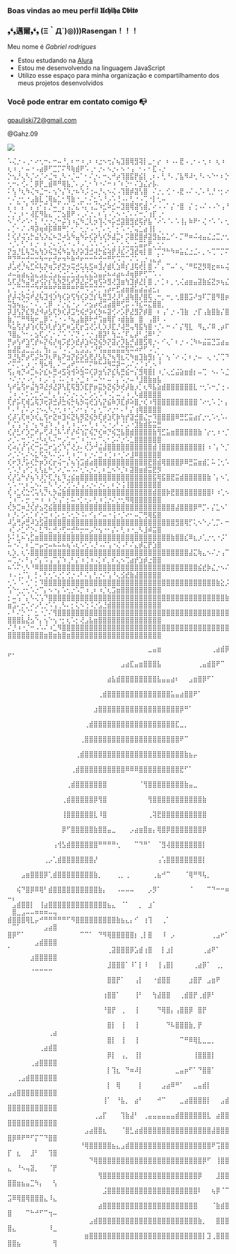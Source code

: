 ### Boas vindas ao meu perfil 𝖀𝖈𝖍𝖎𝖍𝖆 𝕺𝖇𝖎𝖙𝖔

### ❟❛❟邁爾❟❛❟ (Ξ｀Д´)◎)))Rasengan！！！

Meu nome é _Gabriel rodrigues_

- Estou estudando na [Alura](https://www.alura.com.br)
- Estou me desenvolvendo na linguagem JavaScript
- Utilizo esse espaço para minha organização e compartilhamento dos meus projetos desenvolvidos

### Você pode entrar em contato comigo 📭

gpauliski72@gmail.com

@Gahz.09

![](https://media1.tenor.com/m/0IxkBS467fAAAAAC/uchiha-madara-madara.gif)

⠡⢌⡐⠠⢀⠂⠔⢂⠒⠄⠒⠤⠘⡀⠆⠒⠰⢀⠆⠰⣐⠢⢒⡌⢦⣹⣿⢿⣻⢽⡇⣀⠂⡔⠀⠆⠠⠄⣟⠠⢀⠂⠄⢂⠰⠀⢆⠰⠀⢆⠰⢀⠂⠤⠐⠠⣴⡿⠋⣉⡉⠍⠻⢷⣾⠟⠡⢀⠂⡐⠄⠢⡐⠄⠢⠐⢠⠀⠂⠄⠂⣏⠠⡐
⡑⢢⡘⢄⠣⡈⠔⡈⠔⣈⠲⢀⠣⠐⡈⠤⠁⠂⠌⡐⠄⠒⢄⠚⡴⢹⣿⣯⡟⣮⡇⢀⠆⠄⢃⠘⠄⡈⣧⠻⠼⢂⠘⠄⠢⠑⠂⠆⡑⢂⠒⠄⢊⠄⡁⡿⡟⣀⣾⠿⠛⢿⣧⡈⠄⡠⢁⠂⠱⠐⠌⠒⠰⠈⠆⡑⠂⠌⣱⣌⡔⡧.
⠅⢣⠘⢆⠳⢌⠲⣈⠒⠄⢢⠑⡌⠱⡐⠦⠱⡨⢐⠤⡘⢄⠢⢌⠠⢹⣿⡾⣽⢣⣿⠀⠌⡐⡀⢊⠐⠠⣟⠠⠌⠠⡈⠄⢃⡘⠐⡂⠔⠂⠌⡐⢂⠐⣠⣷⣇⢈⢿⣦⣁⠂⢻⣷⠐⣀⠂⠌⣂⠡⠘⡠⠡⢘⠠⠄⢃⠐⠠⢉⠐⡇⢂⠤
⡌⢠⠉⡄⠃⡌⢡⠂⡍⡘⠤⠁⡌⢡⡐⣌⠡⡌⢡⣈⠱⣊⠵⣊⠤⣹⣿⢿⣽⢫⣾⡈⠔⠠⠠⠁⡌⠐⣿⠀⡌⢐⠠⠌⠠⠠⠑⢠⠘⡈⡐⢀⠆⠂⢼⣏⠻⣧⣄⠉⡉⣢⣿⠟⠠⢀⠌⡐⡀⠆⢡⠠⢁⠢⠐⡈⠄⠌⠒⡈⢰⡏⢀⠂
⠢⢁⠊⠔⠡⠂⡅⠘⡐⡐⢌⠒⡬⢱⠰⣌⠳⣈⢇⡲⢹⢌⠲⡥⣚⣽⣿⣻⣞⢯⡞⣧⠈⠔⠡⠈⠄⠡⢸⡄⠷⠟⠂⢌⠐⠡⠈⠄⢂⠄⡁⠂⠌⠠⠻⡽⢶⠾⡯⠿⠿⠛⡁⢂⠁⢂⡐⠠⠐⡈⠄⢂⠁⡂⠡⠐⡈⢤⣁⣴⢸⡇⢀
⡃⢎⡜⢬⢡⡓⣬⢣⡱⣌⠦⣙⠴⣣⠳⣤⠳⡥⢎⡵⢣⢎⡳⣼⣉⠆⡩⣿⣟⣿⡾⣽⣻⣦⣥⣁⠊⠄⡉⠛⠶⠬⢴⣤⣌⣐⣉⡐⢂⠐⡈⠄⢃⠁⠆⡐⠀⠆⡐⠄⢂⠡⠐⠠⠘⠠⢀⠡⠡⠐⡈⠄⢂⢁⢂⣑⣀⣂⣭⡥⠟⡀⢂⠂
⡝⣲⡘⣇⢧⣙⢦⢳⡱⢮⣙⢮⠳⣥⢳⡜⡵⣹⣚⢼⡓⣮⢵⡟⡸⣎⠔⣹⣞⢶⡇⣿⠈⡉⡙⠓⠳⠶⣥⣌⣐⣈⠄⡀⠢⢉⠉⡉⠍⠛⡙⠛⡒⢚⠒⡒⠳⠒⠖⡚⠖⠲⠓⠷⠚⠖⠒⠒⠓⢚⠒⠛⢋⠩⢉⠉⠌⠡⢀⡐⢠⣄⣡
⡼⣡⢞⡘⢦⣋⠮⢧⡝⢶⡩⡞⣝⡲⢭⣚⢥⢧⣫⠶⣹⡜⣾⢇⣱⠿⡎⣸⢯⢞⡇⣿⠠⠁⡄⠉⠤⠁⢄⠈⠛⠯⣝⡻⢿⣖⠶⠦⢬⠴⠤⣥⣴⣄⣢⣄⣡⣌⣐⣠⣌⣐⣁⣂⣡⣈⣌⣌⣢⣤⡬⠦⠴⣴⠦⠼⢶⡿⠟⢋⠉⠡⠠
⣣⢏⣜⠳⣬⢛⡴⢪⡕⡎⢧⡳⣝⣣⠞⡽⣜⡬⣋⢶⢫⠵⣻⢜⣹⣶⢳⣹⡾⣜⡇⣿⢀⠂⡁⠆⡀⢂⢌⣴⣶⣤⣽⣷⣮⣝⡲⢦⣌⡄⢂⠉⡉⠩⢉⠙⢋⠛⠛⢋⠛⠛⠛⠛⢋⠛⠩⢉⠍⡉⢡⡴⠖⣋⣴⣶⣾⣥⣴⣬⣴⣂⡄
⡞⡼⢬⡳⢭⠞⣜⢧⣹⢺⡱⢳⢎⡵⢫⢳⢎⡵⣙⡎⢧⣛⣹⢜⡸⢃⣼⢷⣿⡜⣿⢯⢀⠒⡀⠒⡀⢂⣿⣿⣩⠜⣲⠏⡉⣿⠻⣿⡶⢭⣳⢦⣌⡁⠂⠌⡀⢂⡿⠀⠌⡐⣌⠐⡠⠈⠔⣢⡴⢞⣩⣴⣿⠿⢋⡭⠠⠹⣎⠭⣍⣿⣿⡀
⡽⣸⢣⡝⣎⡻⣜⠺⡴⣣⢏⡳⢎⡼⣩⢓⢮⡚⡵⢎⡳⠦⣽⢊⠔⡡⡟⣜⣻⡝⡾⣿⠀⠆⢠⠁⡐⠠⢹⣷⠀⡐⡏⢠⣷⣿⣷⡌⣿⣷⡈⡉⠛⠻⢷⠖⣀⡿⠡⢈⠐⠠⠘⢦⣠⣷⡿⠗⡚⢩⣶⢿⡏⠰⣾⣷⣷⠀⣿⠀⢠⣿⠇⠠
⠳⣥⢫⡜⡼⢱⢎⢯⡱⢇⡞⣱⢋⠶⣡⢏⡖⣩⢜⡡⢇⡱⡸⣏⡘⢼⣛⢤⢻⣯⢳⣿⠐⡈⠄⠒⠠⠁⡌⢻⣇⠀⠻⣄⠌⠿⢀⡴⠏⠹⣿⣄⠑⠂⠄⣢⢏⡠⢁⠂⠌⠡⠈⠌⡙⠠⠐⡐⢠⣿⡽⠃⢳⣐⡈⠏⣄⡼⠃⣨⠿⠃⠌
⡛⡴⢣⠞⣱⢋⡞⠦⡝⢮⡜⢶⡩⣞⡱⣞⡼⣱⠮⣝⢮⡳⡝⣽⡔⡹⣧⡚⣼⣿⣫⢿⡐⠄⠊⢄⠁⠆⡐⠠⢈⠳⠦⣬⣭⣙⣩⣴⣤⣥⣼⣟⣠⣉⣐⣠⡀⢳⡄⣈⠘⠠⢁⠊⣄⣡⣡⡈⠜⢫⣤⣬⣤⣬⣭⢯⠭⠴⠞⠋⠠⢁⠂
⠽⣘⢧⡛⡴⢋⡬⣓⡹⢆⠟⣦⠝⣲⡝⡮⡵⣣⢟⡜⣣⢧⡙⢦⢻⣆⢍⠳⣶⣹⣷⣻⡆⢡⠁⢢⠈⠔⠠⡁⠆⡐⠤⠀⢄⠐⡈⢉⠙⠊⠍⡉⠄⡰⢀⠂⢻⠦⢻⡀⠌⠒⣠⠞⡉⢉⠉⠍⠛⠓⢚⠻⠭⡽⠒⡠⠌⡐⢈⠰⢁⠢⠘
⢫⡄⢶⡙⠴⣉⠦⡕⣎⠦⣛⠴⣫⢵⢺⠵⣳⠭⢎⡽⣲⢣⡝⣎⢧⣛⣮⠒⡌⣻⢿⣿⡇⠰⡈⢄⣊⣬⣵⣶⣾⡆⠤⢉⠀⠢⠄⠡⣈⠐⠌⡐⡐⠠⢂⠁⠆⡠⠁⡅⠨⠄⡁⠆⡐⣈⠰⠈⠤⠑⠂⠤⠁⡄⠡⡐⠤⠘⣸⣿⣷⣶⣧
⢣⠞⣥⢫⠖⣬⢳⠽⣜⡺⣜⡽⢣⣏⢯⣻⡱⣏⡟⡶⣭⡳⣝⢮⡳⢞⡼⣷⡰⡁⢆⠻⣧⣵⣾⣿⣿⣿⣿⣿⣿⣇⠐⢂⠡⠒⡈⢐⠠⢈⠰⢀⠂⠅⢂⡉⠔⣀⠃⡄⢃⡐⠌⡐⠄⢄⠂⡡⢂⠡⠘⠠⡁⠤⢁⠰⢀⠣⣾⣿⣿⣿⣿
⢏⡞⡥⢏⢾⣡⢯⡹⢖⡽⣚⡼⣓⢮⡓⢧⡳⢭⢞⣱⢣⡝⣮⠷⡹⣏⡾⠵⣿⡐⢎⠰⢻⣿⣿⣿⣿⣿⣿⣿⣿⣿⠈⠔⢂⠡⢈⠂⡄⠃⠄⠃⡌⠌⡠⢐⠢⢄⠣⡐⢂⠰⠐⡈⠔⠂⡌⠐⡄⢂⠉⠔⡐⠂⠄⠃⡌⢰⢿⣿⣿⣿⣿
⢎⡼⢡⢏⠶⡱⢎⣄⢫⠖⣝⠶⣹⠮⣝⢧⡻⣝⢮⡳⢏⡾⣱⢏⡷⢳⡞⣽⣚⣿⣌⡒⠹⣿⣿⣿⣿⠿⣛⣋⣭⣴⡎⡐⢂⠡⢂⠡⠄⠃⡌⢡⠐⡌⠐⡄⠲⣨⠱⢀⠃⡄⢃⠰⢈⠡⠄⢃⠰⠈⢌⠐⡠⠃⠌⡡⠐⣹⣷⣾⣯⣭⣛
⢎⡜⣃⠎⡱⣉⠞⡤⢋⠼⣈⠧⠡⠏⡜⠮⢱⡍⢮⡙⢎⠶⡙⢮⣙⣧⣿⣾⣿⣿⣿⣿⣷⢻⣋⣥⣶⣿⣿⣿⣿⣿⣷⠈⡔⢂⠰⠐⡈⠔⡈⠄⢒⢈⠡⣐⠣⢆⠣⠌⠒⡠⢁⠒⡈⠰⢈⡐⢂⠉⢄⠂⡡⠌⡐⠡⣁⣿⣿⣿⣿⣿⣿
⢎⠴⡌⡜⢡⢎⠒⡥⣉⠖⣡⢊⠱⡉⢜⡰⠄⢎⡱⠚⣬⣼⣿⣿⣿⣿⣿⣿⣿⣿⣿⣿⣾⢸⣿⣿⣿⣿⣿⣿⣿⣿⣿⡇⠰⠈⡄⠑⡈⠔⡈⠌⢂⠌⠢⣅⠫⣌⠣⠌⡡⠄⢃⠰⢈⠁⠆⡐⠌⣈⠰⢈⠰⠐⡈⠔⣸⠿⣿⣿⣿⣿⣿
⢎⠖⡹⡘⡥⢎⡓⡶⡱⢎⡖⢬⠒⡌⢦⢱⣩⣾⣴⣿⣿⣿⣿⣿⣿⣿⣿⣿⣿⣿⣿⣟⣿⣾⢿⣿⣿⣿⡿⠿⣛⣭⣶⣾⡁⠥⢈⢂⠡⢂⠡⡘⢠⠊⡁⢆⢣⣆⠓⡈⠔⡈⠤⠡⠌⢂⠡⡐⠌⡀⠆⣁⠢⠑⡈⠆⣽⣿⣶⣾⣭⣟⡻
⢎⡜⣡⠓⡜⢦⠱⡸⡑⢏⡘⣆⠹⣐⣮⣶⣿⣿⣿⣿⣿⣿⣿⣿⣿⣿⣿⣿⣿⣿⣿⣿⣯⢿⣯⣿⣟⣭⣾⣿⣿⣿⣿⣿⣷⠈⡄⠢⢁⢂⠡⠐⢂⠆⣁⠢⠌⣁⠣⠘⡠⢁⢊⠡⡘⢠⠡⡐⠌⡐⠌⡀⠆⡑⢨⢸⣿⣿⣿⣿⣿⣿⣿
⢎⠰⣁⢎⣑⢊⢥⢣⡙⢆⡳⣬⣷⣿⣿⣿⣿⣿⣿⣿⣿⣿⣿⣿⣿⣿⣿⣿⣿⣿⣿⣿⣾⣿⣿⡷⣟⣿⣿⣿⣿⣿⣿⣿⣿⠇⠰⢁⠢⢈⠰⠉⠄⡒⢀⠒⠰⠀⠆⡑⢠⠁⡂⠥⠐⡁⢂⠄⢃⠰⢈⡐⠌⡐⢂⠻⢿⣿⣿⣿⣿⣿⣿
⢎⡳⣉⠶⣘⢎⡞⣢⢝⣮⣿⣿⣿⣿⣿⣿⣿⣿⣿⣿⣿⣿⣿⣿⣿⣿⣿⣿⣿⣿⣿⣿⣿⣿⣿⣿⣿⣼⣿⣿⣿⡿⠛⡉⠄⡌⣁⠢⠁⠆⡘⠄⡡⢂⡁⠎⡐⣉⠰⢈⠄⣂⠡⢂⡑⠨⠄⠊⡄⠊⠤⠐⢨⠐⡈⠔⠂⠤⡉⢛⢿⣯⣿
⠼⣡⢛⡴⣛⠼⣱⣫⣾⣿⣿⣿⣿⣿⣿⣿⣿⣿⣿⣿⣿⣿⣿⣿⣿⣿⣿⣿⣿⣿⣿⣿⣿⣿⣿⣿⣿⣻⣿⢿⡋⢅⠢⠑⡠⢁⡉⠄⠒⠰⡁⠔⣁⠊⡑⠄⣃⠙⣂⠚⡐⢋⠒⡚⠓⡒⠒⡠⠑⢢⠐⠂⡌⠄⢃⠰⠐⣀⠣⣸⠾⣭⣿
⡣⠅⣃⠦⢡⣋⣶⣿⣿⣿⣿⣿⣿⣿⣿⣿⣿⣿⣿⣿⣿⣿⣿⣿⣿⣿⣿⣿⣿⣿⣿⣿⣿⣿⣿⣿⣷⣿⣿⣎⠿⣆⡰⢁⡐⢂⠐⡨⠁⠥⠐⠌⡀⠆⣁⠒⡤⢒⠤⠦⠥⠦⢦⠡⢆⠡⢂⠡⡘⠠⠌⢡⠐⢌⠠⠃⠌⣄⡾⣍⡟⣱⣿
⢆⡱⡀⢆⠡⣿⣿⣿⣿⣿⣿⣿⣿⣿⣿⣿⣿⣿⣿⣿⣿⣿⣿⣿⣿⣿⣿⣿⣿⣿⣿⣿⣿⣿⣿⣿⣿⣿⣿⣿⣼⣍⢷⣄⠢⠌⡐⢠⠉⠤⢉⡐⠄⠃⡄⠊⡄⠩⢠⠉⡌⠱⢀⠃⡌⠰⢈⠰⠠⡁⠎⡀⠎⢄⠢⢉⣴⡞⣱⡾⣐⣿⣿
⠦⠡⠍⢂⠣⠘⠿⣿⣿⣿⣿⣿⣿⣿⣿⣿⣿⣿⣿⣿⣿⣿⣿⣿⣿⣿⣿⣿⣿⣿⣿⣿⣿⣿⣿⣿⣿⣿⣿⣿⣿⣿⣮⣞⡷⣌⡐⠢⠌⠰⠠⢐⡈⢡⠀⡃⠄⢃⢂⠡⡐⡁⢊⡐⠠⠃⠌⡄⢃⡐⠌⢡⠘⢄⣪⣞⣷⣼⣿⣿⣿⣿⣿
⢂⠡⠈⠄⢂⠁⡂⠹⣿⣿⣿⣿⣿⣿⣿⣿⣿⣿⣿⣿⣿⣿⣿⣿⣿⣿⣿⣿⣿⣿⣿⣿⣿⣿⣿⣿⣿⣿⣿⣿⣿⣿⣿⣿⣿⣿⣷⣕⡨⢡⠑⢂⡐⢂⠡⡐⠉⡄⠢⠐⡄⠡⢂⡐⠡⡉⠰⢀⠆⠰⡈⢆⣩⣶⣿⣿⣿⣿⣿⣿⣿⣿⣿
⡂⠤⢡⠈⡄⠣⢌⢡⠙⣿⣿⣿⣿⣿⣿⣿⣿⣿⣿⣿⣿⣿⣿⣿⣿⣿⣿⣿⣿⣿⣿⣿⣿⣿⣿⣿⣿⣿⣿⣿⣿⣿⣿⣿⣿⣿⣿⣿⣷⣶⣩⠄⡒⡈⠔⡠⢃⡐⠡⢡⢀⠣⠄⡂⢅⠢⢑⠨⡐⣡⣘⣾⣿⣿⣿⣿⣿⣿⣿⣿⣿⣿⣿
⠄⠃⠌⡑⢈⠁⣂⠐⡈⠌⢻⣿⣿⣿⣿⣿⣿⣿⣿⣿⣿⣿⣿⣿⣿⣿⣿⣿⣿⣿⣿⣿⣿⣿⣿⣿⣿⣿⣿⣿⣿⣿⣿⣿⣿⣿⣿⣿⣿⣿⣿⣿⣧⣜⣢⠑⡄⢢⠑⢢⠐⡂⢆⠡⡂⢜⣠⣧⣶⣿⣿⣿⣿⣿⣿⣿⣿⣿⣿⣿⣿⣿⣿
⠌⡘⠰⠐⡈⠒⠠⠡⠌⠰⣁⠻⣿⣿⣿⣿⣿⣿⣿⣿⣿⣿⣿⣿⣿⣿⣿⣿⣿⣿⣿⣿⣿⣿⣿⣿⣿⣿⣿⣿⣿⣿⣿⣿⣿⣿⣿⣿⣿⣿⣿⣿⣿⣿⣿⣿⣿⣶⣿⣶⣷⣿⣶⣿⣿⣿⣿⣿⣿⣿⣿⣿⣿⣿⣿⣿⣿⣿⣿⣿⣿⣿⣿

⠀⠀⠀⠀⠀⠀⠀⠀⠀⠀⠀⠀⠀⠀⠀⠀⠀⠀⠀⠀⠀⠀⠀⠀⠀⠀⠀⠀⠀⠀⠀⣀⣤⣶⠀⠀⠀⠀⠀⠀⠀⠀⠀⠀⠀⢀⣴⣾⡿⠋⠁⠀⠀⠀⠀⠀⠀⠀⠀⠀
⠀⠀⠀⠀⠀⠀⠀⠀⠀⠀⠀⠀⠀⠀⠀⠀⠀⠀⠀⠀⠀⠀⠀⠀⠀⣠⣴⣏⣤⣶⣿⣿⣿⣧⠀⠀⠀⠀⠀⠀⠀⠀⢀⣤⣾⣿⠟⠉⠀⠀⠀⠀⠀⠀⠀⠀⠀⠀⠀⠀
⠀⠀⠀⠀⠀⠀⠀⠀⠀⠀⠀⠀⠀⠀⠀⠀⠀⠀⠀⠀⠀⠀⣴⣧⣾⣿⣿⣿⣿⣿⣿⣿⣿⣧⣤⣤⣴⠆⠀⠀⣠⣶⣿⡿⠋⠁⠀⠀⠀⠀⠀⠀⠀⠀⠀⠀⠀⠀⠀⠀
⠀⠀⠀⠀⠀⠀⠀⠀⠀⠀⠀⠀⠀⠀⠀⠀⠀⠀⠀⠀⢀⣾⣿⣿⣿⣿⣿⣿⣿⣿⣿⣿⣿⣿⣿⣿⣥⣤⣴⣿⣿⠟⠁⠀⠀⠀⠀⠀⠀⠀⠀⠀⠀⠀⠀⠀⠀⠀⠀⠀
⠀⠀⠀⠀⠀⠀⠀⠀⠀⠀⠀⠀⠀⠀⠀⠀⠀⠀⠀⣰⣿⣿⣿⣿⣿⣿⣿⣿⣿⣿⣿⣿⣿⣿⣿⣿⣿⣿⡿⠛⠁⠀⠀⠀⠀⠀⠀⠀⠀⠀⠀⠀⠀⠀⠀⠀⠀⠀⠀⠀
⠀⠀⠀⠀⠀⠀⠀⠀⠀⠀⠀⠀⠀⠀⠀⠀⠀⢀⣾⣿⣿⣿⣿⣿⣿⣿⣿⣿⣿⣿⣿⣿⣿⣿⣿⣿⣿⣏⣀⡀⠀⠀⠀⠀⠀⠀⠀⠀⠀⠀⠀⠀⠀⠀⠀⠀⠀⠀⠀⠀
⠀⠀⠀⠀⠀⠀⠀⠀⠀⠀⠀⠀⠀⠀⠀⠀⢀⣿⣿⣿⣿⣿⣿⣿⣿⣿⣿⣿⣿⣿⣿⣿⣿⣿⣿⣿⣿⣿⠟⠉⠀⠀⠀⠀⠀⠀⠀⠀⠀⠀⠀⠀⠀⠀⠀⠀⠀⠀⠀⠀
⠀⠀⠀⠀⠀⠀⠀⠀⠀⠀⠀⠀⠀⠀⠀⢀⣾⣿⣿⣿⣿⣿⣿⣿⣿⣿⣿⣿⣿⣿⣿⣿⣿⣿⣿⣿⣿⣿⣿⣷⣦⡤⠀⠀⠀⠀⠀⠀⠀⠀⠀⠀⠀⠀⠀⠀⠀⠀⠀⠀
⠀⠀⠀⠀⠀⠀⠀⠀⠀⠀⠀⠀⠀⠀⢀⣾⣿⣿⣿⣿⣿⣿⣿⣿⣿⣿⠿⠿⠿⣿⣿⣿⣿⣿⣿⣿⣿⣿⣟⠋⠁⠀⠀⠀⠀⠀⠀⠀⠀⠀⠀⠀⠀⠀⠀⠀⠀⠀⠀⠀
⠀⠀⠀⠀⠀⠀⠀⠀⠀⠀⠀⠀⠀⢀⣾⣿⣿⣿⣿⣿⣿⣿⠀⠀⠀⠀⠀⠀⠀⠈⢻⣿⣿⣿⣿⣿⣿⣿⣿⣷⣤⣀⠀⠀⠀⠀⠀⠀⠀⠀⠀⠀⠀⠀⠀⠀⠀⠀⠀⠀
⠀⠀⠀⠀⠀⠀⠀⠀⠀⠀⠀⠀⢀⣾⣿⣿⣿⣿⣿⡿⢻⣿⠀⠀⠀⠀⠀⠀⠀⠀⠀⢻⣿⣿⣿⣿⣿⣿⣿⣿⣿⣿⣿⣷⠀⠀⠀⠀⠀⠀⠀⠀⠀⠀⠀⠀⠀⠀⠀⠀
⠀⠀⠀⠀⠀⠀⠀⠀⠀⠀⠀⠀⢸⣿⣿⣿⣿⣿⣿⣇⠸⣿⠀⠀⠀⠀⠀⠀⠀⠀⠀⢀⢽⣟⣿⣿⣿⣿⣿⣿⣿⣿⣿⣿⠀⠀⠀⠀⠀⠀⠀⠀⠀⠀⠀⠀⠀⠀⠀⠀
⠀⠀⠀⠀⠀⠀⠀⠀⠀⠀⠀⠀⡿⠋⣿⣿⣿⣿⣿⣷⣿⣿⣤⣀⠀⠀⠀⡠⣴⣶⣿⣶⡄⢿⣿⡿⣿⣿⣿⣿⣿⣿⣿⡿⠀⠀⠀⠀⠀⠀⠀⠀⠀⠀⠀⠀⠀⠀⠀⠀
⠀⠀⠀⠀⠀⠀⠀⠀⠀⠀⢠⢺⣣⣾⣿⣿⣿⣿⣿⣿⠛⠛⠛⠛⢂⠀⠀⠀⠉⠙⠛⠁⠀⠈⣻⢼⣿⣿⣿⣿⣿⣿⣿⡇⠀⠀⠀⠀⠀⠀⠀⠀⠀⠀⠀⠀⠀⠀⠀⠀
⠀⠀⠀⠀⠀⠀⠀⠀⢀⡠⢁⣾⣿⣿⣿⣿⣿⣿⣿⡜⠀⠀⠀⠀⠀⠀⠀⠀⠀⠀⠀⠀⠀⢠⢡⣿⣿⣿⣿⣿⣿⣿⣿⡇⠀⠀⠀⠀⠀⠀⠀⠀⠀⠀⠀⠀⠀⠀⠀⠀
⠀⠀⠀⣠⣶⣿⣿⣿⡿⢁⣾⣿⣿⣿⣿⣿⣿⣿⣿⣷⡀⠀⠀⠀⢀⡀⢀⠀⠀⠀⠀⠀⢀⣦⠚⠉⠀⠀⠀⠈⢿⠛⠻⢧⡀⠀⠀⠀⠀⠀⠀⠀⠀⠀⠀⠀⠀⠀⠀⠀
⠀⠀⢮⠙⣿⡿⠿⢿⠃⣾⣿⣿⣿⣿⣿⣿⣿⣿⣿⣿⣷⡄⠀⠀⠠⠤⠤⠤⠀⠀⠀⡠⡻⠁⠀⠀⠀⠀⠀⠀⠈⠀⠀⠀⠉⠙⠒⠒⠶⠤⡄⠀⠀⠀⠀⠀⠀⠀⠀⠀
⠀⣠⣾⣿⣿⡇⠀⢸⣴⣿⣿⣿⣿⣿⣿⣿⣿⣿⣿⣿⣿⣿⣦⣄⠀⠈⠁⠀⠀⡀⠀⣰⠁⠀⠀⠀⠀⠀⠀⠀⠀⠀⠀⠀⠀⠀⠀⠀⠀⠀⣿⣀⣠⠤⠤⠶⠶⠶⠤⢤
⣾⣿⣿⣿⢿⣇⡤⠚⠛⠛⠛⠛⠛⠋⠻⣿⣿⣿⣿⣿⣿⣿⣿⣿⣷⣦⣄⡄⠊⠀⢰⢹⠀⠀⢀⠁⠀⠀⠀⠀⠀⠀⠀⠀⠀⠀⠀⠀⠀⠀⠉⠁⠀⠀⠀⠀⠀⣠⣴⣿
⣿⡿⠋⠁⠀⠀⠀⠀⠀⠀⠀⠀⠀⠀⠀⠀⠉⠉⠁⠀⠙⠻⢿⣿⣿⣿⣿⣿⡆⢀⡇⣿⠀⠀⠸⠀⡠⠀⠀⠀⠀⠀⠀⠀⠀⢀⣠⠖⠁⠀⠀⠀⠀⠀⠀⣠⣾⣿⣿⣿
⠁⠀⠀⠀⠀⠀⠀⠀⠀⠀⠀⠀⠀⠀⠀⠀⠀⠀⠀⠀⠀⠀⢀⣽⣿⣿⣿⡿⣡⣾⢰⣿⠀⠀⡇⣰⡇⠀⠀⠀⠀⠀⠀⢀⣴⠟⠁⠀⠀⠀⠀⠀⠀⠀⣰⣿⣿⣿⣿⣿
⠀⠀⠀⠀⠀⠀⠀⠀⠀⠀⠀⠀⠀⠀⠀⠀⠀⠀⠀⠀⠀⠀⣸⣿⣿⣿⠁⠸⠁⡇⠸⠀⠀⢸⢠⣿⡇⠀⠀⠀⠀⢀⣴⡿⠁⠀⢀⡀⠀⠀⠀⠀⠀⠀⠈⠉⠉⠉⠉⠀
⠀⠀⠀⠀⠀⠀⠀⠀⠀⠀⠀⠀⠀⠀⠀⠀⠀⠀⠀⠀⠀⠀⣿⣿⡟⠁⠀⠀⢠⡇⠀⠀⠐⣾⣿⣿⠀⠀⠀⠀⣰⣿⡟⠀⣠⣶⠟⠀⠀⠀⠀⠀⠀⠀⠀⠀⠀⠀⠀⠀
⠀⠀⠀⠀⠀⠀⠀⠀⠀⠀⠀⠀⠀⠀⠀⠀⠀⠀⠀⠀⠀⢰⣿⣿⠁⠀⠀⠀⢸⠃⠀⠀⢳⣼⣿⣿⠀⠀⢀⣾⣿⡟⢀⣾⡿⠃⠀⠀⠀⠀⠀⠀⠀⠀⠀⠀⠀⠀⠀⠀
⠀⠀⠀⠀⠀⠀⠀⠀⠀⠀⠀⠀⠀⠀⠀⠀⠀⠀⠀⠀⠀⠘⣿⡟⠀⢀⠀⠀⢸⠀⠀⠀⠀⠙⢿⣿⡄⢠⣿⣿⡿⠀⣿⡟⠀⠀⠀⠀⠀⠀⠀⠀⠀⠀⠀⠀⠀⠀⠀⠀
⠀⠀⠀⠀⠀⠀⠀⠀⠀⠀⠀⠀⠀⠀⠀⠀⠀⠀⠀⠀⠀⠀⣿⡇⠀⢸⠀⠀⢸⠀⠀⠀⠀⠀⠀⠙⠧⣿⣿⣿⣷⡀⡟⠀⠀⠀⠀⠀⠀⠀⠀⠀⠀⠀⠀⠀⠀⠀⢀⣴
⠀⠀⠀⠀⠀⠀⠀⠀⠀⠀⠀⠀⠀⠀⠀⠀⠀⠀⠀⠀⠀⠀⣿⡇⠀⢸⠀⠀⢸⠀⠀⠀⠀⠀⠀⠀⠀⠀⠉⠛⠿⢿⣇⣀⣀⡀⠀⠀⠀⠀⠀⠀⠀⠀⠀⠀⢀⣴⣾⣿
⠀⠀⠀⠀⠀⠀⠀⠀⠀⠀⠀⠀⠀⠀⠀⠀⠀⠀⠀⠀⠀⠀⡿⡇⠀⢠⡀⠀⢸⡇⠀⠀⠀⠀⠀⠀⠀⠀⠀⠀⠀⢸⣿⣿⣿⡇⠀⠀⠀⠀⠀⠀⠀⠀⢀⣴⣿⣿⣿⣿
⠀⠀⠀⠀⠀⠀⠀⠀⠀⠀⠀⠀⠀⠀⠀⠀⠀⠀⠀⠀⠀⠀⡇⢹⣆⠀⠙⠶⠼⡇⠀⠀⠀⠀⠀⠀⠀⣀⣤⡶⠋⠁⠙⣿⣿⠁⠀⠀⠀⠀⠀⢀⣠⣾⣿⣿⣿⣿⣿⣿
⠀⠀⠀⠀⠀⠀⠀⠀⠀⠀⠀⠀⠀⠀⠀⠀⠀⠀⠀⠀⠀⠀⡇⠀⢿⠀⠀⠀⠀⡇⠀⠀⠀⠀⣠⣴⠿⠛⠁⠀⠀⣀⣤⣾⡇⠀⠀⠀⠀⣠⣴⣿⣿⣿⣿⣿⣿⣿⣿⣿
⠀⠀⠀⠀⠀⠀⠀⠀⠀⠀⠀⠀⠀⠀⠀⠀⠀⠀⠀⠀⠀⢸⠁⠀⠘⣧⡀⠀⣴⠃⠀⠀⠀⠚⠉⠀⠀⠀⣀⣴⣿⣿⣿⣿⡇⠀⠀⣠⣾⣿⣿⣿⣿⣿⣿⣿⣿⣿⣿⣿
⠀⠀⠀⠀⠀⠀⠀⠀⠀⠀⠀⠀⠀⠀⠀⠀⠀⠀⠀⢀⣠⡏⠀⠀⠀⢹⣷⣼⠃⠀⢀⣤⣤⣤⣤⣤⣤⣾⣿⣿⣿⣿⣿⣿⣇⠀⣴⣿⣿⣿⣿⣿⣿⣿⣿⣿⣿⣿⣿⣿
⠀⠀⠀⠀⠀⠀⠀⠀⠀⠀⠀⠀⠀⠀⠀⠀⠀⣠⣴⣿⣿⣆⠀⠀⠀⠈⣿⣃⣴⣾⣿⣿⣿⣿⣿⣿⣿⣿⣿⣿⣿⣿⣿⣿⣿⣼⣿⣿⣿⣿⡿⠿⠟⠛⠋⡍⠉⠙⣿⣿
⠀⠀⠀⠀⠀⠀⠀⠀⠀⠀⠀⠀⠀⠀⠀⠀⠘⢿⣿⣿⣿⣿⣿⣦⣄⣠⣾⣿⣿⣿⣿⣿⣿⣿⣿⣿⣿⣿⣿⣿⣿⣿⣿⣿⣿⠟⢩⣿⣿⡏⠀⣆⠀⠀⣸⠃⠀⠀⢹⣿
⠀⠀⠀⠀⠀⠀⠀⠀⠀⠀⠀⠀⠀⠀⠀⠀⠀⠀⠙⢿⣿⣿⣿⣿⣿⣿⣿⣿⣿⣿⣿⣿⣿⣿⣿⣿⣿⣿⣿⣿⣿⣿⣿⡿⠋⠀⢸⣿⣿⣄⠀⠘⠢⢤⣽⡀⠀⠀⠈⡟
⠀⠀⠀⠀⠀⠀⠀⠀⠀⠀⠀⠀⠀⠀⠀⠀⠀⠀⠀⠀⢻⣿⣿⣿⣿⣿⣿⣿⣿⣿⣿⣿⣿⣿⣿⣿⣿⣿⣿⣿⣿⣿⡿⠀⠀⠀⣸⣿⣿⣿⣿⣶⣦⣤⣉⠳⡄⠀⠀⢣
⠀⠀⠀⠀⠀⠀⠀⠀⠀⠀⠀⠀⠀⠀⠀⠀⠀⠀⠀⠀⠀⣨⣿⣿⣿⣿⣿⣿⣿⣿⣿⣿⣿⣿⣿⣿⣿⣿⣿⣿⣿⣿⠇⠀⠀⢦⡿⠈⠉⣩⠿⢿⣿⢿⣿⣿⣿⣄⠸⣄
⠀⠀⠀⠀⠀⠀⠀⠀⠀⠀⠀⠀⠀⠀⠀⠀⠀⠀⠀⠀⣴⣿⣿⣿⣿⣿⣿⣿⣿⣿⣿⣿⣿⣿⣿⣿⣿⣿⣿⣿⣿⣿⠀⠀⠀⠈⣷⣾⣿⣿⠀⠀⠀⠉⠓⠚⠋⠉⢲⠤
⠀⠀⠀⠀⠀⠀⠀⠀⠀⠀⠀⠀⠀⠀⠀⠀⠀⠀⣠⣾⣿⣿⣿⣿⣿⣿⣿⣿⣿⣿⣿⣿⣿⣿⣿⣿⣿⣿⣿⣿⣿⣿⣷⡀⠀⠀⣿⣿⣿⣿⣄⠀⠀⠀⠀⠀⠀⠀⠸⣀
⠀⠀⠀⠀⠀⠀⠀⠀⠀⠀⠀⠀⠀⠀⠀⠀⠀⣶⣿⣿⣿⣿⣿⣿⣿⣿⣿⣿⣿⣿⣿⣿⣿⣿⣿⣿⣿⣿⣿⣿⣿⣿⣿⡇⣹⢀⣿⣿⣿⣿⣿⣦⠀⠀⠀⠀⠀⠀⠀⢻

